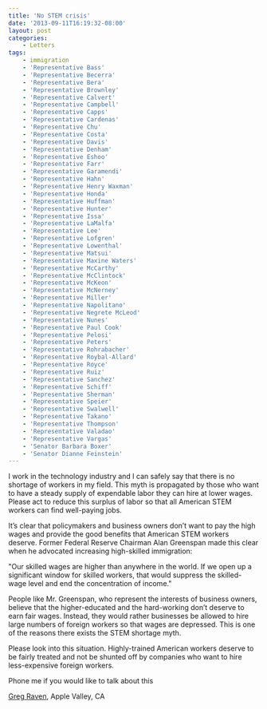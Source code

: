 ```yaml
---
title: 'No STEM crisis'
date: '2013-09-11T16:19:32-08:00'
layout: post
categories:
    - Letters
tags:
    - immigration
    - 'Representative Bass'
    - 'Representative Becerra'
    - 'Representative Bera'
    - 'Representative Brownley'
    - 'Representative Calvert'
    - 'Representative Campbell'
    - 'Representative Capps'
    - 'Representative Cardenas'
    - 'Representative Chu'
    - 'Representative Costa'
    - 'Representative Davis'
    - 'Representative Denham'
    - 'Representative Eshoo'
    - 'Representative Farr'
    - 'Representative Garamendi'
    - 'Representative Hahn'
    - 'Representative Henry Waxman'
    - 'Representative Honda'
    - 'Representative Huffman'
    - 'Representative Hunter'
    - 'Representative Issa'
    - 'Representative LaMalfa'
    - 'Representative Lee'
    - 'Representative Lofgren'
    - 'Representative Lowenthal'
    - 'Representative Matsui'
    - 'Representative Maxine Waters'
    - 'Representative McCarthy'
    - 'Representative McClintock'
    - 'Representative McKeon'
    - 'Representative McNerney'
    - 'Representative Miller'
    - 'Representative Napolitano'
    - 'Representative Negrete McLeod'
    - 'Representative Nunes'
    - 'Representative Paul Cook'
    - 'Representative Pelosi'
    - 'Representative Peters'
    - 'Representative Rohrabacher'
    - 'Representative Roybal-Allard'
    - 'Representative Royce'
    - 'Representative Ruiz'
    - 'Representative Sanchez'
    - 'Representative Schiff'
    - 'Representative Sherman'
    - 'Representative Speier'
    - 'Representative Swalwell'
    - 'Representative Takano'
    - 'Representative Thompson'
    - 'Representative Valadao'
    - 'Representative Vargas'
    - 'Senator Barbara Boxer'
    - 'Senator Dianne Feinstein'
---
```


I work in the technology industry and I can safely say that there is no shortage of workers in my field. This myth is propagated by those who want to have a steady supply of expendable labor they can hire at lower wages. Please act to reduce this surplus of labor so that all American STEM workers can find well-paying jobs.  
  
It’s clear that policymakers and business owners don’t want to pay the high wages and provide the good benefits that American STEM workers deserve. Former Federal Reserve Chairman Alan Greenspan made this clear when he advocated increasing high-skilled immigration:

"Our skilled wages are higher than anywhere in the world. If we open up a significant window for skilled workers, that would suppress the skilled-wage level and end the concentration of income."

People like Mr. Greenspan, who represent the interests of business owners, believe that the higher-educated and the hard-working don’t deserve to earn fair wages. Instead, they would rather businesses be allowed to hire large numbers of foreign workers so that wages are depressed. This is one of the reasons there exists the STEM shortage myth.

Please look into this situation. Highly-trained American workers deserve to be fairly treated and not be shunted off by companies who want to hire less-expensive foreign workers.

Phone me if you would like to talk about this

[Greg Raven](https://www.gregraven.org), Apple Valley, CA